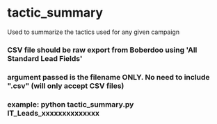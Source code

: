 # tactic_summary
Used to summarize the tactics used for any given campaign

### CSV file should be raw export from Boberdoo using 'All Standard Lead Fields'
### argument passed is the filename ONLY. No need to include ".csv" (will only accept CSV files)
### example: python tactic_summary.py IT_Leads_xxxxxxxxxxxxxx
